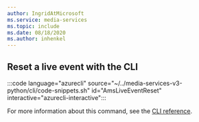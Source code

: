 ```yaml
---
author: IngridAtMicrosoft
ms.service: media-services 
ms.topic: include
ms.date: 08/18/2020
ms.author: inhenkel
---
```


## Reset a live event with the CLI

:::code language="azurecli" source="~/../media-services-v3-python/cli/code-snippets.sh" id="AmsLiveEventReset" interactive="azurecli-interactive":::

For more information about this command, see the [CLI reference](/cli/azure/ams/live-event?view=azure-cli-latest#az-ams-live-event-reset).
